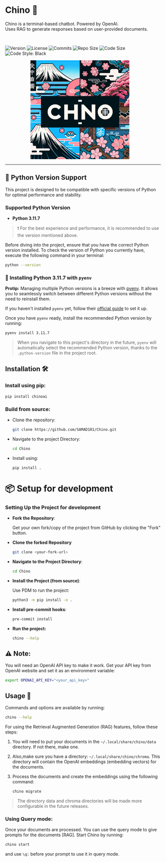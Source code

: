 # Chino 🌸

<div>
  <p>
  Chino is a terminal-based chatbot. Powered by OpenAI. <br>
  Uses RAG to generate responses based on user-provided documents.
  </p>
  <img src="https://badgen.net/badge/status/Under Development/red?icon=lgtm" alt="">

  ![Version](https://img.shields.io/badge/Version-1.0.0-brightgreen.svg)
  ![License](https://img.shields.io/badge/License-MIT-blue.svg)
  ![Commits](https://img.shields.io/github/commit-activity/m/SAMAD101/Chino)
  ![Repo Size](https://img.shields.io/github/repo-size/SAMAD101/Chino)
  ![Code Size](https://img.shields.io/github/languages/code-size/SAMAD101/Chino)
  ![Code Style: Black](https://img.shields.io/badge/code%20style-black-000000.svg)

</div>

<p align="center">
  <img width="320" height="320" src="artwork/chino_logo_1.png" alt="Material Bread logo" style="margin-right:20px;">
</p>

<hr>

## 🐍 Python Version Support

This project is designed to be compatible with specific versions of Python for optimal performance and stability.

### Supported Python Version

- **Python 3.11.7**

> ❗️ For the best experience and performance, it is recommended to use the version mentioned above.

Before diving into the project, ensure that you have the correct Python version installed. To check the version of Python you currently have, execute the following command in your terminal:

```bash
python --version
```

### 🐍 Installing Python 3.11.7 with `pyenv`

**Protip:** Managing multiple Python versions is a breeze with [pyenv](https://github.com/pyenv/pyenv). It allows you to seamlessly switch between different Python versions without the need to reinstall them.

If you haven't installed `pyenv` yet, follow their [official guide](https://github.com/pyenv/pyenv) to set it up.

Once you have `pyenv` ready, install the recommended Python version by running:

```bash
pyenv install 3.11.7
```

> When you navigate to this project's directory in the future, `pyenv` will automatically select the recommended Python version, thanks to the `.python-version` file in the project root.

## Installation 🛠️

### Install using pip:
```bash
pip install chinoai
```

### Build from source:
- Clone the repository:
  ```bash
  git clone https://github.com/SAMAD101/Chino.git
  ```

- Navigate to the project Directory:
  ```bash
  cd Chino
  ```

- Install using:
  ```bash
  pip install .
  ```


# 📦 Setup for development

### Setting Up the Project for development

- **Fork the Repository**:

  Get your own fork/copy of the project from GitHub by clicking the "Fork" button.

- **Clone the forked Repository**

  ```bash
  git clone <your-fork-url>
  ```

- **Navigate to the Project Directory**:

  ```bash
  cd Chino
  ```

- **Install the Project (from source)**:

  Use PDM to run the project:

  ```bash
  python3 -m pip install -e .
  ```

- **Install pre-commit hooks**:

  ```bash
  pre-commit install
  ```

- **Run the project:**

  ```bash
  chino --help
  ```

## ⚠️ Note:

You will need an OpenAI API key to make it work. Get your API key from OpenAI website and set it as an environment variable:
```bash
export OPENAI_API_KEY="<your_api_key>"
```

## Usage 📖

Commands and options are available by running:

```bash
chino --help
```
For using the Retrieval Augmented Generation (RAG) features, follow these steps:

1. You will need to put your documents in the `~/.local/share/chino/data` directory. If not there, make one.

2. Also,make sure you have a directory: `~/.local/share/chino/chroma`. This directory will contain the OpenAI embeddings (embedding vectors) for the documents.

3. Process the documents and create the embeddings using the following command:
    ```bash
    chino migrate
    ```

> The directory data and chroma directories will be made more configurable in the future releases.

### Using Query mode:

Once your documents are processed. You can use the query mode to give prompts for the documents [RAG].
Start Chino by running:
```bash
chino start
```
and use `\q:` before your prompt to use it in query mode.
